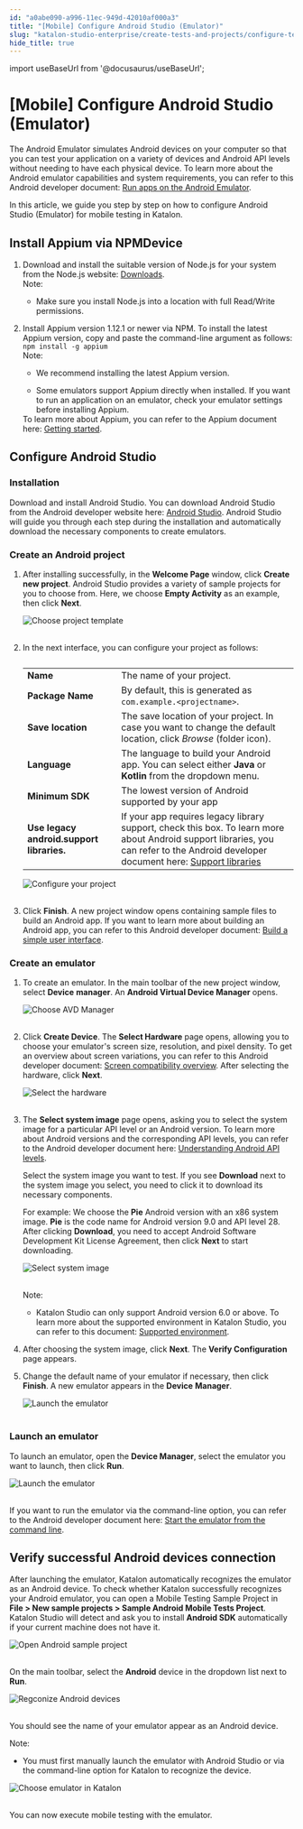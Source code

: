 ```yaml
---
id: "a0abe090-a996-11ec-949d-42010af000a3"
title: "[Mobile] Configure Android Studio (Emulator)"
slug: "katalon-studio-enterprise/create-tests-and-projects/configure-test-cases/mobile-testing/android/mobile-configure-android-studio-emulator"
hide_title: true
---
```

import useBaseUrl from '@docusaurus/useBaseUrl';


# <a id="id" class="anchor_top_offset"/><a id="ariaid-title1" class="anchor_top_offset"/>[Mobile] Configure Android Studio (Emulator)

<p xmlns="http://www.w3.org/1999/xhtml" className="p">The Android Emulator simulates Android devices on your computer   so that you can test your application on a variety of devices and   Android API levels without needing to have each physical device. To   learn more about the Android emulator capabilities and system   requirements, you can refer to this Android developer document: <a className="xref j-external-link" href="https://developer.android.com/studio/run/emulator" target="_blank">Run apps     on the Android Emulator</a>.</p> 
<p xmlns="http://www.w3.org/1999/xhtml" className="p">In this article, we guide you step by step on how to configure   Android Studio (Emulator) for mobile testing in Katalon.</p> 

## <a id="concept-7064" class="anchor_top_offset"/>Install Appium via NPMDevice 

<ol xmlns="http://www.w3.org/1999/xhtml" className="ol"><li className="li"><div className="p">Download and install the suitable version of Node.js for your system from the Node.js website: <a className="xref j-external-link" href="https://nodejs.org/en/download/" target="_blank">Downloads</a>.<div className="note note note_note"><span className="note__title">Note:</span> <ul className="ul"><li className="li"><p className="p">Make sure you install Node.js into a location with full Read/Write permissions.</p></li></ul></div></div></li><li className="li"><div className="p">Install Appium version 1.12.1 or newer via NPM. To install the latest Appium version, copy and paste the command-line argument as follows: <code className="ph codeph">npm install -g appium</code><div className="note note note_note"><span className="note__title">Note:</span> <ul className="ul"><li className="li"><p className="p">We recommend installing the latest Appium version.</p></li><li className="li">Some emulators support Appium directly when installed. If you want to run an application on an emulator, check your emulator settings before installing Appium.</li></ul></div>To learn more about Appium, you can refer to the Appium document here: <a className="xref j-external-link" href="http://appium.io/docs/en/about-appium/getting-started/#installing-appium" target="_blank">Getting started</a>.</div></li></ol> 
    

## <a id="id_1" class="anchor_top_offset"/>Configure Android Studio

    
          
      

### <a id="id_2" class="anchor_top_offset"/>Installation

      
        
<p xmlns="http://www.w3.org/1999/xhtml" className="p">Download and install Android Studio. You can download Android   Studio from the Android developer website here: <a className="xref j-external-link" href="https://developer.android.com/studio" target="_blank">Android Studio</a>.   Android Studio will guide you through each step during the   installation and automatically download the necessary components to   create emulators.</p> 
      
    

### <a id="id_3" class="anchor_top_offset"/>Create an Android project

<ol xmlns="http://www.w3.org/1999/xhtml" className="ol"><li className="li">     <p className="p">After installing successfully, in the <strong className="ph b">Welcome         Page</strong> window, click <strong className="ph b">Create new project</strong>.       Android Studio provides a variety of sample projects for you to       choose from. Here, we choose <strong className="ph b">Empty Activity</strong> as an       example, then click <strong className="ph b">Next</strong>.</p>     <p className="p">       <img className="image" src={useBaseUrl("https://github.com/katalon-studio/docs-images/raw/master/katalon-studio/docs/execute-mobile-testing-with-emulator/KS-EMULATOR-Choose-project-template.png")} alt="Choose project template" /><br /><br />     </p>   </li><li className="li">     <p className="p">In the next interface, you can configure your project as       follows:</p>     <table className="table"><caption /><tbody className="tbody"><tr className><td className="entry">             <strong className="ph b">Name</strong>           </td><td className="entry">The name of your project.</td></tr><tr className><td className="entry">             <strong className="ph b">Package Name</strong>           </td><td className="entry">By default, this is generated as             <code className="ph codeph">com.example.&lt;projectname&gt;</code>.</td></tr><tr className><td className="entry">             <strong className="ph b">Save location</strong>           </td><td className="entry">The save location of your project. In case you want to change             the default location, click <em className="ph i">Browse</em> (folder icon).</td></tr><tr className><td className="entry">             <strong className="ph b">Language</strong>           </td><td className="entry">The language to build your Android app. You can select either             <strong className="ph b">Java</strong> or <strong className="ph b">Kotlin</strong> from the dropdown             menu.</td></tr><tr className><td className="entry">             <strong className="ph b">Minimum SDK</strong>           </td><td className="entry"> The lowest version of Android supported by your app</td></tr><tr className><td className="entry">             <strong className="ph b">Use legacy android.support libraries.</strong>           </td><td className="entry"> If your app requires legacy library support, check this             box. To learn more about Android support libraries, you can refer             to the Android developer document here:              <a className="xref j-external-link" href="https://developer.android.com/topic/libraries/support-library" target="_blank">Support               libraries</a>           </td></tr></tbody></table>     <p className="p">       <img className="image" src={useBaseUrl("https://github.com/katalon-studio/docs-images/raw/master/katalon-studio/docs/execute-mobile-testing-with-emulator/KS-EMULATOR-Configure-project-settings.png")} alt="Configure your project" /><br /><br />     </p>   </li><li className="li">     <p className="p">Click <strong className="ph b">Finish</strong>. A new project window opens       containing sample files to build an Android app. If you want to       learn more about building an Android app, you can refer to this       Android developer document: <a className="xref j-external-link" href="https://developer.android.com/training/basics/firstapp/building-ui" target="_blank">Build         a simple user interface</a>.</p>   </li></ol> 

### <a id="concept-8297" class="anchor_top_offset"/>Create an emulator

<div xmlns="http://www.w3.org/1999/xhtml" className="p"><ol className="ol"><li className="li"><p className="p">To create an emulator. In the main toolbar of the new project
        window, select <strong className="ph b">Device</strong> <strong className="ph b">manager</strong>. An <strong className="ph b">Android
          Virtual Device Manager</strong> opens.</p>
      <p className="p"><img className="image" src={useBaseUrl("https://github.com/katalon-studio/docs-images/raw/master/katalon-studio/docs/execute-mobile-testing-with-emulator/KS-EMULATOR-Choose-AVD-Manager.png")} alt="Choose AVD Manager" /><br /><br /></p></li><li className="li"><p className="p">Click <strong className="ph b">Create Device</strong>. The <strong className="ph b">Select
          Hardware</strong> page opens, allowing you to choose your
        emulator's screen size, resolution, and pixel density. To get an
        overview about screen variations, you can refer to this Android
        developer document: <a className="xref j-external-link" href="https://developer.android.com/guide/practices/screens_support" target="_blank">Screen
          compatibility overview</a>. After selecting the hardware, click
        <strong className="ph b">Next</strong>.</p>
      <p className="p"><img className="image" src={useBaseUrl("https://github.com/katalon-studio/docs-images/raw/master/katalon-studio/docs/execute-mobile-testing-with-emulator/KS-EMULATOR-Select-hardware.png")} alt="Select the hardware" /><br /><br /></p></li><li className="li"><p className="p">The <strong className="ph b">Select system image</strong> page opens, asking you
        to select the system image for a particular API level or an Android
        version. To learn more about Android versions and the corresponding
        API levels, you can refer to the Android developer document here:
        <a className="xref j-external-link" href="https://docs.microsoft.com/en-us/xamarin/android/app-fundamentals/android-api-levels?tabs=macos" target="_blank">Understanding
          Android API levels</a>.</p>
      <p className="p">Select the system image you want to test. If you see <strong className="ph b">Download</strong> next to the system image you select, you
        need to click it to download its necessary components.</p>
      <p className="p">For example: We choose the <strong className="ph b">Pie</strong> Android version
        with an x86 system image. <strong className="ph b">Pie</strong> is the code name for
        Android version 9.0 and API level 28. After clicking
        <strong className="ph b">Download</strong>, you need to accept Android Software
        Development Kit License Agreement, then click <strong className="ph b">Next</strong>
        to start downloading.</p>
      <p className="p"><img className="image" src={useBaseUrl("https://github.com/katalon-studio/docs-images/raw/master/katalon-studio/docs/execute-mobile-testing-with-emulator/KS-EMULATOR-Select-system-image.png")} alt="Select system image" /><br /><br /></p>
      <div className="note note note_note"><span className="note__title">Note:</span> <div className="p"><ul className="ul"><li className="li"><p className="p">Katalon Studio can only support Android version 6.0 or above. To
                learn more about the supported environment in Katalon Studio, you
                can refer to this document: <a className="xref j-external-link" href="https://docs.katalon.com/katalon-studio/docs/supported-environments.html#mobile" target="_blank">Supported
                  environment</a>.</p></li></ul></div></div></li><li className="li"><p className="p">After choosing the system image, click <strong className="ph b">Next</strong>.
        The <strong className="ph b">Verify Configuration</strong> page appears.</p></li><li className="li"><p className="p">Change the default name of your emulator if necessary, then
        click <strong className="ph b">Finish</strong>. A new emulator appears in the
        <strong className="ph b">Device</strong>                <strong className="ph b"> Manager</strong>.</p>
      <p className="p"><img className="image" src={useBaseUrl("https://github.com/katalon-studio/docs-images/raw/65a953207f0945eac8a4367e7e8a0a64f292a671/katalon-studio/docs/execute-mobile-testing-with-emulator/KS-EMULATOR-An-emulator-is-created-2.png")} alt="Launch the emulator" /><br /><br /></p></li></ol></div>

### <a id="concept-5792" class="anchor_top_offset"/>Launch an emulator

<p xmlns="http://www.w3.org/1999/xhtml" className="p">To launch an emulator, open the <strong className="ph b">Device Manager</strong>,   select the emulator you want to launch, then click <strong className="ph b">Run</strong>.</p> 
<p xmlns="http://www.w3.org/1999/xhtml" className="p">   <img className="image" src={useBaseUrl("https://github.com/katalon-studio/docs-images/raw/master/katalon-studio/docs/execute-mobile-testing-with-emulator/KS-EMULATOR-Launch-the-emulator.png")} alt="Launch the emulator" /><br /><br /> </p> 
<p xmlns="http://www.w3.org/1999/xhtml" className="p">If you want to run the emulator via the command-line option, you   can refer to the Android developer document here: <a className="xref j-external-link" href="https://developer.android.com/studio/run/emulator-commandline" target="_blank">Start     the emulator from the command line</a>.</p> 

## <a id="id_6" class="anchor_top_offset"/>Verify successful Android devices connection

<p xmlns="http://www.w3.org/1999/xhtml" className="p">After launching the emulator, Katalon automatically recognizes   the emulator as an Android device. To check whether Katalon   successfully recognizes your Android emulator, you can open a   Mobile Testing Sample Project in <strong className="ph b">File &gt; New sample     projects &gt; Sample Android Mobile Tests Project</strong>. Katalon   Studio will detect and ask you to install <strong className="ph b">Android     SDK</strong> automatically if your current machine does not have   it.</p> 
<p xmlns="http://www.w3.org/1999/xhtml" className="p">   <img className="image" src={useBaseUrl("https://github.com/katalon-studio/docs-images/raw/master/katalon-studio/docs/mobile-on-macos/KS-Android-Open--Sample-project.png")} alt="Open Android sample project" /><br /><br /> </p> 
<p xmlns="http://www.w3.org/1999/xhtml" className="p">On the main toolbar, select the <strong className="ph b">Android</strong> device   in the dropdown list next to <strong className="ph b">Run</strong>.</p> 
<p xmlns="http://www.w3.org/1999/xhtml" className="p">   <img className="image" src={useBaseUrl("https://github.com/katalon-studio/docs-images/raw/master/katalon-studio/docs/execute-mobile-testing-with-emulator/KS-TOOLBAR-Android.png")} alt="Regconize Android devices" /><br /><br /> </p> 
<p xmlns="http://www.w3.org/1999/xhtml" className="p">You should see the name of your emulator appear as an Android   device.</p> 
<div xmlns="http://www.w3.org/1999/xhtml" className="note note note_note"><span className="note__title">Note:</span> 
  <div className="p"><ul className="ul"><li className="li"><p className="p">You must first manually launch the emulator with
          Android Studio or via the command-line option for Katalon to
          recognize the device.</p></li></ul></div>
</div>
<p xmlns="http://www.w3.org/1999/xhtml" className="p">   <img className="image" src={useBaseUrl("https://github.com/katalon-studio/docs-images/raw/master/katalon-studio/docs/execute-mobile-testing-with-emulator/KS-EMULATOR-Choose-emulator-in-Katalon.png")} alt="Choose emulator in Katalon" /><br /><br /> </p> 
<p xmlns="http://www.w3.org/1999/xhtml" className="p">You can now execute mobile testing with the emulator.</p> 
